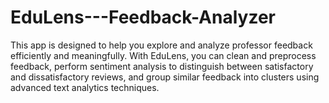 # EduLens---Feedback-Analyzer
This app is designed to help you explore and analyze professor feedback efficiently and meaningfully. With EduLens, you can clean and preprocess feedback, perform sentiment analysis to distinguish between satisfactory and dissatisfactory reviews, and group similar feedback into clusters using advanced text analytics techniques.
